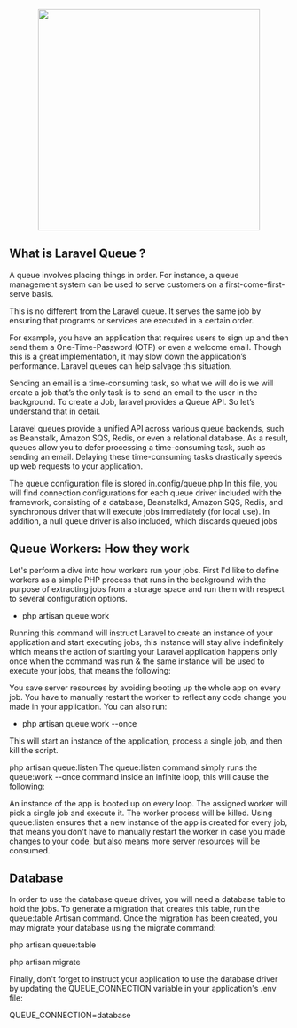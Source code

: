 <p align="center"><a href="https://laravel.com" target="_blank"><img src="https://raw.githubusercontent.com/laravel/art/master/logo-lockup/5%20SVG/2%20CMYK/1%20Full%20Color/laravel-logolockup-cmyk-red.svg" width="400"></a></p>


## What is Laravel Queue ?
A queue involves placing things in order. For instance, a queue management system can be used to serve customers on a first-come-first-serve basis.

This is no different from the Laravel queue. It serves the same job by ensuring that programs or services are executed in a certain order.

For example, you have an application that requires users to sign up and then send them a One-Time-Password (OTP) or even a welcome email. Though this is a great implementation, it may slow down the application’s performance. Laravel queues can help salvage this situation.


Sending an email is a time-consuming task, so what we will do is we will create a job that’s the only task is to send an email to the user in the background. To create a Job, laravel provides a Queue API. So let’s understand that in detail.

Laravel queues provide a unified API across various queue backends, such as Beanstalk, Amazon SQS, Redis, or even a relational database. As a result, queues allow you to defer processing a time-consuming task, such as sending an email. Delaying these time-consuming tasks drastically speeds up web requests to your application.

The queue configuration file is stored in.config/queue.php In this file, you will find connection configurations for each queue driver included with the framework, consisting of a database, Beanstalkd, Amazon SQS, Redis, and synchronous driver that will execute jobs immediately (for local use). In addition, a null queue driver is also included, which discards queued jobs


## Queue Workers: How they work


Let's perform a dive into how workers run your jobs. First I'd like to define workers as a simple PHP process that runs in the background with the purpose of extracting jobs from a storage space and run them with respect to several configuration options.

- php artisan queue:work

Running this command will instruct Laravel to create an instance of your application and start executing jobs, this instance will stay alive indefinitely which means the action of starting your Laravel application happens only once when the command was run & the same instance will be used to execute your jobs, that means the following:

You save server resources by avoiding booting up the whole app on every job.
You have to manually restart the worker to reflect any code change you made in your application.
You can also run:

- php artisan queue:work --once

This will start an instance of the application, process a single job, and then kill the script.

php artisan queue:listen
The queue:listen command simply runs the queue:work --once command inside an infinite loop, this will cause the following:

An instance of the app is booted up on every loop.
The assigned worker will pick a single job and execute it.
The worker process will be killed.
Using queue:listen ensures that a new instance of the app is created for every job, that means you don't have to manually restart the worker in case you made changes to your code, but also means more server resources will be consumed.

## Database

In order to use the database queue driver, you will need a database table to hold the jobs. To generate a migration that creates this table, run the queue:table Artisan command. Once the migration has been created, you may migrate your database using the migrate command:

php artisan queue:table
 
php artisan migrate

Finally, don't forget to instruct your application to use the database driver by updating the QUEUE_CONNECTION variable in your application's .env file:

QUEUE_CONNECTION=database

